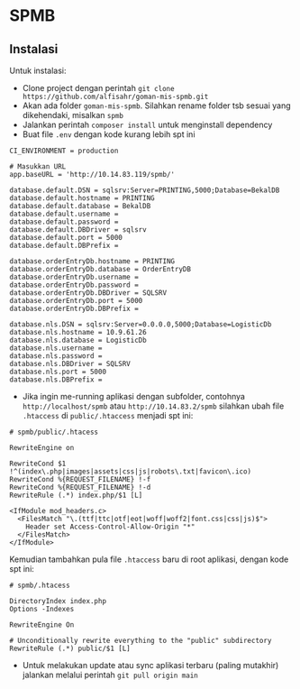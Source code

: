 # SPMB

## Instalasi

Untuk instalasi:

- Clone project dengan perintah `git clone https://github.com/alfisahr/goman-mis-spmb.git`
- Akan ada folder `goman-mis-spmb`. Silahkan rename folder tsb sesuai yang dikehendaki, misalkan `spmb`
- Jalankan perintah `composer install` untuk menginstall dependency
- Buat file `.env` dengan kode kurang lebih spt ini
```
CI_ENVIRONMENT = production

# Masukkan URL
app.baseURL = 'http://10.14.83.119/spmb/'

database.default.DSN = sqlsrv:Server=PRINTING,5000;Database=BekalDB
database.default.hostname = PRINTING
database.default.database = BekalDB
database.default.username = 
database.default.password = 
database.default.DBDriver = sqlsrv
database.default.port = 5000
database.default.DBPrefix =

database.orderEntryDb.hostname = PRINTING
database.orderEntryDb.database = OrderEntryDB
database.orderEntryDb.username = 
database.orderEntryDb.password = 
database.orderEntryDb.DBDriver = SQLSRV
database.orderEntryDb.port = 5000
database.orderEntryDb.DBPrefix =

database.nls.DSN = sqlsrv:Server=0.0.0.0,5000;Database=LogisticDb
database.nls.hostname = 10.9.61.26
database.nls.database = LogisticDb
database.nls.username = 
database.nls.password = 
database.nls.DBDriver = SQLSRV
database.nls.port = 5000
database.nls.DBPrefix =
```
- Jika ingin me-running aplikasi dengan subfolder, contohnya `http://localhost/spmb` atau `http://10.14.83.2/spmb` silahkan ubah file `.htaccess` di `public/.htaccess` menjadi spt ini:
```
# spmb/public/.htacess

RewriteEngine on

RewriteCond $1 !^(index\.php|images|assets|css|js|robots\.txt|favicon\.ico)
RewriteCond %{REQUEST_FILENAME} !-f
RewriteCond %{REQUEST_FILENAME} !-d
RewriteRule (.*) index.php/$1 [L]

<IfModule mod_headers.c>
  <FilesMatch "\.(ttf|ttc|otf|eot|woff|woff2|font.css|css|js)$">
    Header set Access-Control-Allow-Origin "*"
  </FilesMatch>
</IfModule>
```
Kemudian tambahkan pula file `.htaccess` baru di root aplikasi, dengan kode spt ini:
```
# spmb/.htacess

DirectoryIndex index.php
Options -Indexes

RewriteEngine On

# Unconditionally rewrite everything to the "public" subdirectory
RewriteRule (.*) public/$1 [L]
```

- Untuk melakukan update atau sync aplikasi terbaru (paling mutakhir) jalankan melalui perintah `git pull origin main`